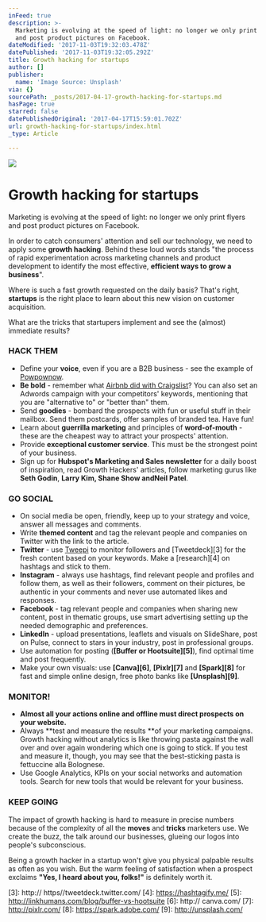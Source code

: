```yaml
---
inFeed: true
description: >-
  Marketing is evolving at the speed of light: no longer we only print flyers
  and post product pictures on Facebook.
dateModified: '2017-11-03T19:32:03.478Z'
datePublished: '2017-11-03T19:32:05.292Z'
title: Growth hacking for startups
author: []
publisher:
  name: 'Image Source: Unsplash'
via: {}
sourcePath: _posts/2017-04-17-growth-hacking-for-startups.md
hasPage: true
starred: false
datePublishedOriginal: '2017-04-17T15:59:01.702Z'
url: growth-hacking-for-startups/index.html
_type: Article

---
```

![](https://the-grid-user-content.s3-us-west-2.amazonaws.com/2c21150c-9cd7-4699-a9e8-caa4fb652128.jpg)

# **Growth hacking for startups**

Marketing is evolving at the speed of light: no longer we only print flyers and post product pictures on Facebook.

In order to catch consumers' attention and sell our technology, we need to apply some **growth hacking**. Behind these loud words stands "the process of rapid experimentation across marketing channels and product development to identify the most effective, **efficient ways to grow a business**".

Where is such a fast growth requested on the daily basis? That's right, **startups** is the right place to learn about this new vision on customer acquisition.

What are the tricks that startupers implement and see the (almost) immediate results?

### **HACK THEM**

* Define your **voice**, even if you are a B2B business - see the example of [Powpownow][0].
* **Be bold** - remember what [Airbnb did with Craigslist][1]? You can also set an Adwords campaign with your competitors' keywords, mentioning that you are "alternative to" or "better than" them.
* Send **goodies** - bombard the prospects with fun or useful stuff in their mailbox. Send them postcards, offer samples of branded tea. Have fun!
* Learn about **guerrilla marketing** and principles of **word-of-mouth** - these are the cheapest way to attract your prospects' attention.
* Provide **exceptional customer service**. This must be the strongest point of your business.
* Sign up for **Hubspot's Marketing and Sales newsletter** for a daily boost of inspiration, read Growth Hackers' articles, follow marketing gurus like **Seth Godin**, **Larry Kim, Shane Show **and**Neil Patel**.

### **GO SOCIAL**

* On social media be open, friendly, keep up to your strategy and voice, answer all messages and comments.
* Write **themed content** and tag the relevant people and companies on Twitter with the link to the article.
* **Twitter** - use [Tweepi][2] to monitor followers and [Tweetdeck][3] for the fresh content based on your keywords. Make a [research][4] on hashtags and stick to them.
* **Instagram** - always use hashtags, find relevant people and profiles and follow them, as well as their followers, comment on their pictures, be authentic in your comments and never use automated likes and responses.
* **Facebook** - tag relevant people and companies when sharing new content, post in thematic groups, use smart advertising setting up the needed demographic and preferences.
* **LinkedIn** - upload presentations, leaflets and visuals on SlideShare, post on Pulse, connect to stars in your industry, post in professional groups.
* Use automation for posting​ (**[Buffer or Hootsuite][5]**), find optimal time and post frequently.
* Make your own visuals: use **[Canva][6]**, **[Pixlr][7]** and **[Spark][8]** for fast and simple online design, free photo banks like **[Unsplash][9]**.

### **MONITOR!**

* **Almost all your actions online and offline must direct prospects on your website.**
* Always **test and measure the results **of your marketing campaigns. Growth hacking without analytics is like throwing pasta against the wall over and over again wondering which one is going to stick. If you test and measure it, though, you may see that the best-sticking pasta is fettuccine alla Bolognese.
* Use Google Analytics, KPIs on your social networks and automation tools. Search for new tools that would be relevant for your business.

### **KEEP GOING**

The impact of growth hacking is hard to measure in precise numbers because of the complexity of all the **moves** and **tricks** marketers use. We create the buzz, the talk around our businesses, glueing our logos into people's subconscious.

Being a growth hacker in a startup won't give you physical palpable results as often as you wish. But the warm feeling of satisfaction when a prospect exclaims **"Yes, I heard about you, folks!"** is definitely worth it.

[0]: https://twitter.com/powwownow?lang=en
[1]: https://growthhackers.com/growth-studies/airbnb
[2]: https://tweepi.com/ 
[3]: http:// https//tweetdeck.twitter.com/
[4]: https://hashtagify.me/
[5]: http://linkhumans.com/blog/buffer-vs-hootsuite
[6]: http:// canva.com/
[7]: http://pixlr.com/
[8]: https://spark.adobe.com/
[9]: http://unsplash.com/